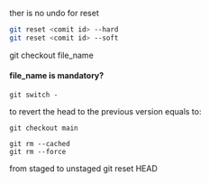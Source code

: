 ther is no undo for reset
```bash
git reset <comit id> --hard
git reset <comit id> --soft
```
git checkout <commit id> file_name

#### file_name is mandatory?

```
git switch - 
```
to revert the head to the previous version
equals to:

```
git checkout main
```

```
git rm --cached
git rm --force
```

from staged to unstaged
git reset HEAD